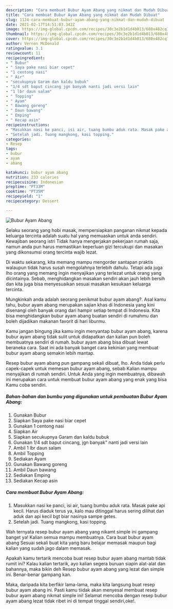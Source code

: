 ```yaml
---
description: "Cara membuat Bubur Ayam Abang yang nikmat dan Mudah Dibuat"
title: "Cara membuat Bubur Ayam Abang yang nikmat dan Mudah Dibuat"
slug: 1124-cara-membuat-bubur-ayam-abang-yang-nikmat-dan-mudah-dibuat
date: 2021-02-17T14:51:03.342Z
image: https://img-global.cpcdn.com/recipes/30c3e2b1d1d4b013/680x482cq70/bubur-ayam-abang-foto-resep-utama.jpg
thumbnail: https://img-global.cpcdn.com/recipes/30c3e2b1d1d4b013/680x482cq70/bubur-ayam-abang-foto-resep-utama.jpg
cover: https://img-global.cpcdn.com/recipes/30c3e2b1d1d4b013/680x482cq70/bubur-ayam-abang-foto-resep-utama.jpg
author: Vernon McDonald
ratingvalue: 3.1
reviewcount: 11
recipeingredient:
- " Bubur"
- " Saya pake nasi biar cepet"
- "1 centong nasi"
- " Air"
- "secukupnya Garam dan kaldu bubuk"
- "1/4 sdt baput cincang jgn banyak nanti jadi versi lain"
- "1 lbr daun salam"
- " Topping"
- " Ayam"
- " Bawang goreng"
- " Daun bawang"
- " Emping"
- " Kecap asin"
recipeinstructions:
- "Masukkan nasi ke panci, isi air, tuang bumbu aduk rata. Masak pake api kecil. Harus diaduk terus ya, kalo mau ditinggal harus sering dilihat dan aduk dan api kecil bgt biar nasinya sampe getes."
- "Setelah jadi. Tuang mangkong, kasi topping."
categories:
- Resep
tags:
- bubur
- ayam
- abang

katakunci: bubur ayam abang 
nutrition: 233 calories
recipecuisine: Indonesian
preptime: "PT33M"
cooktime: "PT35M"
recipeyield: "1"
recipecategory: Dessert

---
```



![Bubur Ayam Abang](https://img-global.cpcdn.com/recipes/30c3e2b1d1d4b013/680x482cq70/bubur-ayam-abang-foto-resep-utama.jpg)

Selaku seorang yang hobi masak, mempersiapkan panganan nikmat kepada keluarga tercinta adalah suatu hal yang memuaskan untuk anda sendiri. Kewajiban seorang istri Tidak hanya mengerjakan pekerjaan rumah saja, namun anda pun harus memastikan keperluan gizi tercukupi dan masakan yang dikonsumsi orang tercinta wajib lezat.

Di waktu  sekarang, kita memang mampu mengorder santapan praktis walaupun tidak harus susah mengolahnya terlebih dahulu. Tetapi ada juga lho orang yang memang ingin menyajikan yang terlezat untuk orang yang dicintainya. Sebab, menghidangkan masakan sendiri akan jauh lebih bersih dan kita juga bisa menyesuaikan sesuai masakan kesukaan keluarga tercinta. 



Mungkinkah anda adalah seorang penikmat bubur ayam abang?. Asal kamu tahu, bubur ayam abang merupakan sajian khas di Indonesia yang kini disenangi oleh banyak orang dari hampir setiap tempat di Indonesia. Kita bisa menghidangkan bubur ayam abang buatan sendiri di rumahmu dan boleh dijadikan makanan favorit di hari liburmu.

Kamu jangan bingung jika kamu ingin menyantap bubur ayam abang, karena bubur ayam abang tidak sulit untuk didapatkan dan kalian pun boleh membuatnya sendiri di rumah. bubur ayam abang bisa dibuat lewat beraneka cara. Saat ini ada banyak banget cara kekinian yang membuat bubur ayam abang semakin lebih mantap.

Resep bubur ayam abang pun gampang sekali dibuat, lho. Anda tidak perlu capek-capek untuk memesan bubur ayam abang, sebab Kalian mampu menyajikan di rumah sendiri. Untuk Anda yang ingin membuatnya, dibawah ini merupakan cara untuk membuat bubur ayam abang yang enak yang bisa Kamu coba sendiri.

<!--inarticleads1-->

##### Bahan-bahan dan bumbu yang digunakan untuk pembuatan Bubur Ayam Abang:

1. Gunakan  Bubur
1. Siapkan  Saya pake nasi biar cepet
1. Gunakan 1 centong nasi
1. Siapkan  Air
1. Siapkan secukupnya Garam dan kaldu bubuk
1. Gunakan 1/4 sdt baput cincang, jgn banyak&#34; nanti jadi versi lain
1. Ambil 1 lbr daun salam
1. Ambil  Topping
1. Sediakan  Ayam
1. Gunakan  Bawang goreng
1. Ambil  Daun bawang
1. Sediakan  Emping
1. Sediakan  Kecap asin




<!--inarticleads2-->

##### Cara membuat Bubur Ayam Abang:

1. Masukkan nasi ke panci, isi air, tuang bumbu aduk rata. Masak pake api kecil. Harus diaduk terus ya, kalo mau ditinggal harus sering dilihat dan aduk dan api kecil bgt biar nasinya sampe getes.
1. Setelah jadi. Tuang mangkong, kasi topping.




Wah ternyata resep bubur ayam abang yang nikamt simple ini gampang banget ya! Kalian semua mampu membuatnya. Cara buat bubur ayam abang Sesuai sekali buat kita yang baru belajar memasak maupun bagi kalian yang sudah jago dalam memasak.

Apakah kamu tertarik mencoba buat resep bubur ayam abang mantab tidak rumit ini? Kalau kalian tertarik, ayo kalian segera buruan siapin alat-alat dan bahannya, maka bikin deh Resep bubur ayam abang yang lezat dan simple ini. Benar-benar gampang kan. 

Maka, daripada kita berfikir lama-lama, maka kita langsung buat resep bubur ayam abang ini. Pasti kamu tiidak akan menyesal membuat resep bubur ayam abang nikmat simple ini! Selamat mencoba dengan resep bubur ayam abang lezat tidak ribet ini di tempat tinggal sendiri,oke!.

